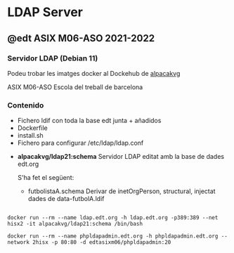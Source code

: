 # LDAP Server
## @edt ASIX M06-ASO 2021-2022
### Servidor LDAP (Debian 11)

Podeu trobar les imatges docker al Dockehub de [alpacakvg](https://hub.docker.com/u/alpacakvg/)

ASIX M06-ASO Escola del treball de barcelona

### Contenido

+ Fichero ldif con toda la base edt junta + añadidos
+ Dockerfile
+ install.sh
+ Fichero para configurar /etc/ldap/ldap.conf

* **alpacakvg/ldap21:schema** Servidor LDAP editat amb la base de dades edt.org 
  
  S'ha fet el següent:

	* futbolistaA.schema Derivar de inetOrgPerson, structural, injectat dades de data-futbolA.ldif


```

docker run --rm --name ldap.edt.org -h ldap.edt.org -p389:389 --net hisx2 -it alpacakvg/ldap21:schema /bin/bash

docker run --rm --name phpldapadmin.edt.org -h phpldapadmin.edt.org --network 2hisx -p 80:80 -d edtasixm06/phpldapadmin:20

``` 


